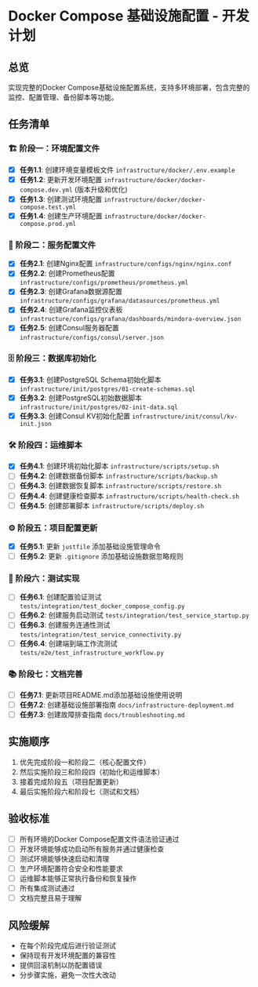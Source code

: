 # Docker Compose 基础设施配置 - 开发计划

## 总览
实现完整的Docker Compose基础设施配置系统，支持多环境部署，包含完整的监控、配置管理、备份脚本等功能。

## 任务清单

### 🏗️ 阶段一：环境配置文件

- [x] **任务1.1**: 创建环境变量模板文件 `infrastructure/docker/.env.example`
- [x] **任务1.2**: 更新开发环境配置 `infrastructure/docker/docker-compose.dev.yml` (版本升级和优化)
- [x] **任务1.3**: 创建测试环境配置 `infrastructure/docker/docker-compose.test.yml`
- [x] **任务1.4**: 创建生产环境配置 `infrastructure/docker/docker-compose.prod.yml`

### 🔧 阶段二：服务配置文件

- [x] **任务2.1**: 创建Nginx配置 `infrastructure/configs/nginx/nginx.conf`
- [x] **任务2.2**: 创建Prometheus配置 `infrastructure/configs/prometheus/prometheus.yml`
- [x] **任务2.3**: 创建Grafana数据源配置 `infrastructure/configs/grafana/datasources/prometheus.yml`
- [x] **任务2.4**: 创建Grafana监控仪表板 `infrastructure/configs/grafana/dashboards/mindora-overview.json`
- [x] **任务2.5**: 创建Consul服务器配置 `infrastructure/configs/consul/server.json`

### 🗄️ 阶段三：数据库初始化

- [x] **任务3.1**: 创建PostgreSQL Schema初始化脚本 `infrastructure/init/postgres/01-create-schemas.sql`
- [x] **任务3.2**: 创建PostgreSQL初始数据脚本 `infrastructure/init/postgres/02-init-data.sql`
- [x] **任务3.3**: 创建Consul KV初始化配置 `infrastructure/init/consul/kv-init.json`

### 🛠️ 阶段四：运维脚本

- [x] **任务4.1**: 创建环境初始化脚本 `infrastructure/scripts/setup.sh`
- [ ] **任务4.2**: 创建数据备份脚本 `infrastructure/scripts/backup.sh`
- [ ] **任务4.3**: 创建数据恢复脚本 `infrastructure/scripts/restore.sh`
- [ ] **任务4.4**: 创建健康检查脚本 `infrastructure/scripts/health-check.sh`
- [ ] **任务4.5**: 创建部署脚本 `infrastructure/scripts/deploy.sh`

### ⚙️ 阶段五：项目配置更新

- [x] **任务5.1**: 更新 `justfile` 添加基础设施管理命令
- [ ] **任务5.2**: 更新 `.gitignore` 添加基础设施数据忽略规则

### 🧪 阶段六：测试实现

- [ ] **任务6.1**: 创建配置验证测试 `tests/integration/test_docker_compose_config.py`
- [ ] **任务6.2**: 创建服务启动测试 `tests/integration/test_service_startup.py`
- [ ] **任务6.3**: 创建服务连通性测试 `tests/integration/test_service_connectivity.py`
- [ ] **任务6.4**: 创建端到端工作流测试 `tests/e2e/test_infrastructure_workflow.py`

### 📚 阶段七：文档完善

- [ ] **任务7.1**: 更新项目README.md添加基础设施使用说明
- [ ] **任务7.2**: 创建基础设施部署指南 `docs/infrastructure-deployment.md`
- [ ] **任务7.3**: 创建故障排查指南 `docs/troubleshooting.md`

## 实施顺序
1. 优先完成阶段一和阶段二（核心配置文件）
2. 然后实施阶段三和阶段四（初始化和运维脚本）
3. 接着完成阶段五（项目配置更新）
4. 最后实施阶段六和阶段七（测试和文档）

## 验收标准
- [ ] 所有环境的Docker Compose配置文件语法验证通过
- [ ] 开发环境能够成功启动所有服务并通过健康检查
- [ ] 测试环境能够快速启动和清理
- [ ] 生产环境配置符合安全和性能要求
- [ ] 运维脚本能够正常执行备份和恢复操作
- [ ] 所有集成测试通过
- [ ] 文档完整且易于理解

## 风险缓解
- 在每个阶段完成后进行验证测试
- 保持现有开发环境配置的兼容性
- 提供回滚机制以防配置错误
- 分步骤实施，避免一次性大改动